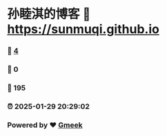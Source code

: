 # 孙睦淇的博客 :link: https://sunmuqi.github.io 
### :page_facing_up: [4](https://sunmuqi.github.io/tag.html) 
### :speech_balloon: 0 
### :hibiscus: 195 
### :alarm_clock: 2025-01-29 20:29:02 
### Powered by :heart: [Gmeek](https://github.com/Meekdai/Gmeek)
